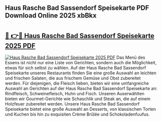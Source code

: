 ## Haus Rasche Bad Sassendorf Speisekarte PDF Download Online 2025 xbBkx

# <h2><a href="http://gc8q795.nevu.top/?p=Haus+Rasche+Bad+Sassendorf+Speisekarte">🔗 👉🔴 Haus Rasche Bad Sassendorf Speisekarte 2025 PDF</a></h2>

[![Haus Rasche Bad Sassendorf Speisekarte 2025 PDF](https://i.imgur.com/dBaPXMq.png)](http://gc8q795.nevu.top/?p=Haus+Rasche+Bad+Sassendorf+Speisekarte)
Das Menü des Essens ist nicht nur eine Liste von Gerichten, sondern auch die Möglichkeit, etwas für sich selbst zu wählen. Auf der Haus Rasche Bad Sassendorf Speisekarte unseres Restaurants finden Sie eine große Auswahl an leichten und frischen Salaten, die aus frischem Gemüse und Obst zubereitet werden. Für diejenigen, die Fleisch lieben, bieten wir eine umfangreiche Auswahl an Gerichten auf der Haus Rasche Bad Sassendorf Speisekarte an: Rindfleisch, Schweinefleisch, Huhn und Fisch. Unseren Auserwählten bieten wir Gourmet-Gerichte wie Schaschlik und Steak an, die auf einem Holzfeuer zubereitet werden. Unsere Haus Rasche Bad Sassendorf Speisekarte bietet eine große Auswahl an Desserts, von klassischen Torten und Kuchen bis hin zu exquisiten Crème Brûlée und Schokoladenfuufus.
